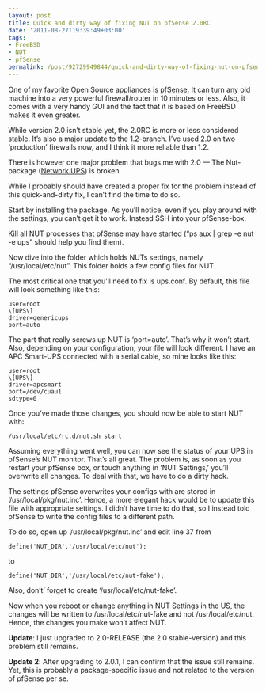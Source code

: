 ```yaml
---
layout: post
title: Quick and dirty way of fixing NUT on pfSense 2.0RC
date: '2011-08-27T19:39:49+03:00'
tags:
- FreeBSD
- NUT
- pfSense
permalink: /post/92729949844/quick-and-dirty-way-of-fixing-nut-on-pfsense-2-0rc
---
```

One of my favorite Open Source appliances is [pfSense](http://www.pfsense.org/). It can turn any old machine into a very powerful firewall/router in 10 minutes or less. Also, it comes with a very handy GUI and the fact that it is based on FreeBSD makes it even greater.

While version 2.0 isn’t stable yet, the 2.0RC is more or less considered stable. It’s also a major update to the 1.2-branch. I’ve used 2.0 on two ‘production’ firewalls now, and I think it more reliable than 1.2.  
  
There is however one major problem that bugs me with 2.0 — The Nut-package ([Network UPS](http://www.networkupstools.org/)) is broken.

While I probably should have created a proper fix for the problem instead of this quick-and-dirty fix, I can’t find the time to do so.

Start by installing the package. As you’ll notice, even if you play around with the settings, you can’t get it to work. Instead SSH into your pfSense-box.

Kill all NUT processes that pfSense may have started (“ps aux | grep -e nut -e ups” should help you find them).

Now dive into the folder which holds NUTs settings, namely “/usr/local/etc/nut”. This folder holds a few config files for NUT.

The most critical one that you’ll need to fix is ups.conf. By default, this file will look something like this:

    user=root
    \[UPS\]
    driver=genericups
    port=auto

The part that really screws up NUT is ‘port=auto’. That’s why it won’t start. Also, depending on your configuration, your file will look different. I have an APC Smart-UPS connected with a serial cable, so mine looks like this:

    user=root
    \[UPS\]
    driver=apcsmart
    port=/dev/cuau1
    sdtype=0

Once you’ve made those changes, you should now be able to start NUT with:

    /usr/local/etc/rc.d/nut.sh start

Assuming everything went well, you can now see the status of your UPS in pfSense’s NUT monitor. That’s all great. The problem is, as soon as you restart your pfSense box, or touch anything in ‘NUT Settings,’ you’ll overwrite all changes. To deal with that, we have to do a dirty hack.

The settings pfSense overwrites your configs with are stored in ‘/usr/local/pkg/nut.inc’. Hence, a more elegant hack would be to update this file with appropriate settings. I didn’t have time to do that, so I instead told pfSense to write the config files to a different path.

To do so, open up ‘/usr/local/pkg/nut.inc’ and edit line 37 from

    define('NUT_DIR','/usr/local/etc/nut');

to

    define('NUT_DIR','/usr/local/etc/nut-fake');

Also, don’t’ forget to create ‘/usr/local/etc/nut-fake’.

Now when you reboot or change anything in NUT Settings in the US, the changes will be written to /usr/local/etc/nut-fake and not /usr/local/etc/nut. Hence, the changes you make won’t affect NUT.

**Update**: I just upgraded to 2.0-RELEASE (the 2.0 stable-version) and this problem still remains.

**Update 2**: After upgrading to 2.0.1, I can confirm that the issue still remains. Yet, this is probably a package-specific issue and not related to the version of pfSense per se.